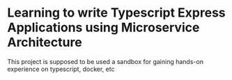 # Learning to write Typescript Express Applications using Microservice Architecture

This project is supposed to be used a sandbox for gaining hands-on experience on typescript, docker, etc